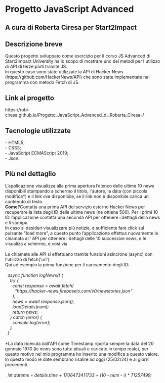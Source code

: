 <h1>Progetto JavaScript Advanced</h1>
<h2>A cura di Roberta Ciresa per Start2Impact</h2>

<h2>Descrizione breve</h2>
Questo progetto sviluppato come esercizio per il corso JS Advanced di Start2Impact University ha lo scopo di mostrare uno dei metodi per l'utilizzo di API di terze parti tramite JS.<br/>
In questo caso sono state utilizzate la API di Hacker News (https://github.com/HackerNews/API) che sono state implementate nel programma con metodo Fetch di JS.

<h2>Link al progetto</h2> 
https://robi-ciresa.github.io/Progetto_JavaScript_Advanced_di_Roberta_Ciresa-/

<h2>Tecnologie utilizzate</h2>
- HTML5;<br/>
- CSS3;<br/>
- JavaScript ECMAScript 2019;<br/>
- Json.<br/>

<h2>Più nel dettaglio</h2>
L’applicazione visualizza alla prima apertura l’elenco delle ultime 10 news disponibili stampando a schermo il titolo, l'autore, la data (con piccola modifica*) e il link ove disponibile, se il link non è disponibile carica un contenuto di testo.<br/> 
<strong>Come?</strong>Contatta una prima API del servizio esterno Hacker News per recuperare la lista degli ID delle ultime news (ne ottiene 500). Per i primi 10 ID l’applicazione contatta una seconda API per ottenere i dettagli della news e li stampa.<br/>
In caso si desideri visualizzare più notizie, è sufficiente fare click sul pulsante "load more", a questo punto l’applicazione effettua nuovamente la chiamata all' API per ottenere i dettagli delle 10 successive news, e le visualiza a schermo, e così via.<br/>
<br/>
Le chiamate alle API si effettuano tramite funzioni asincrone (async) con l'utilizzo di fetch('url').<br/>
Qui ad esempio la prima funzione per il caricamento degli ID:<br/><br/>
<i> &nbsp&nbspasync function logNews() {<br/>
    &nbsp&nbsp&nbsp&nbsptry {<br/>
    &nbsp&nbsp&nbsp&nbsp&nbsp&nbspconst response = await fetch(<br/>
    &nbsp&nbsp&nbsp&nbsp&nbsp&nbsp&nbsp&nbsp"https://hacker-news.firebaseio.com/v0/newstories.json"<br/>
    &nbsp&nbsp&nbsp&nbsp&nbsp&nbsp);<br/>
    &nbsp&nbsp&nbsp&nbsp&nbsp&nbspnews = await response.json();<br/>
    &nbsp&nbsp&nbsp&nbsp&nbsp&nbsploadDetails(num);<br/>
    &nbsp&nbsp&nbsp&nbsp&nbsp&nbspreturn news;<br/>
    &nbsp&nbsp&nbsp&nbsp} catch (error) {<br/>
    &nbsp&nbsp&nbsp&nbsp&nbsp&nbspconsole.log(error);<br/>
    &nbsp&nbsp&nbsp&nbsp}<br/>
    &nbsp&nbsp}<br/></i>
<br/>
*La data ricevuta dall'API come Timestamp riporta sempre la data del 20 gennaio 1970 (le news sono tutte attuali e caricate in tempo reale), per questo motivo nel mio programma ho inserito una modifica a questo valore. In questo modo le date sembrano risalire ad oggi (25/02/24) e ai giorni precedenti.. <br/><br/>
  <i>&nbsp&nbsplet datems = details.time + 1706473411733 + (10 - num - i) * 71257499;<br/></i>
